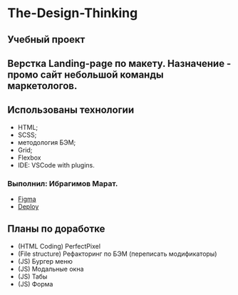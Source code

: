 # The-Design-Thinking
## Учебный проект
## Верстка Landing-page по макету. Назначение - промо сайт небольшой команды маркетологов.
## Использованы технологии
- HTML;
- SCSS;
- методология БЭМ;
- Grid;
- Flexbox
- IDE: VSCode with plugins.
### Выполнил: Ибрагимов Марат.


- [Figma](https://www.figma.com/file/fw0GA18nmpVjTBzjtiEK2L/Friday_Live_Coding)
- [Deploy](https://krasotun.github.io/The-Design-Thinking/)

## Планы по доработке
- (HTML Coding) PerfectPixel
- (File structure) Рефакторинг по БЭМ (переписать модификаторы)
- (JS) Бургер меню
- (JS) Модальные окна
- (JS) Табы
- (JS) Форма



